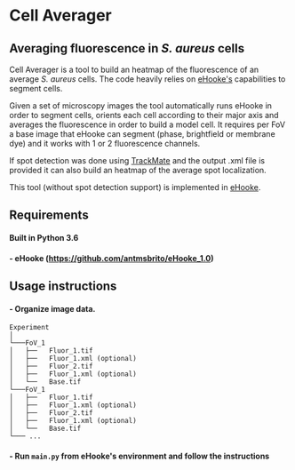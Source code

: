 # Cell Averager
## Averaging fluorescence in _S. aureus_ cells

Cell Averager is a tool to build an heatmap of the fluorescence of an average _S. aureus_ cells. The code heavily relies on [eHooke's][1] capabilities to segment cells.

Given a set of microscopy images the tool automatically runs eHooke in order to segment cells, orients each cell according to their
major axis and averages the fluorescence in order to build a model cell. It requires per FoV a base image that eHooke can segment (phase, brightfield or membrane dye) and it works with 1 or 2 fluorescence channels.

If spot detection was done using [TrackMate][2] and the output .xml file is provided it can
also build an heatmap of the average spot localization.

This tool (without spot detection support) is implemented in [eHooke][1].


## Requirements
####  Built in Python 3.6
#### - eHooke (https://github.com/antmsbrito/eHooke_1.0)

## Usage instructions

#### - Organize image data. 
```
Experiment 
│
└───FoV_1
│   ├──   Fluor_1.tif
│   ├──   Fluor_1.xml (optional)
│   ├──   Fluor_2.tif
│   ├──   Fluor_1.xml (optional)
│   └──   Base.tif
└───FoV_1
│   ├──   Fluor_1.tif
│   ├──   Fluor_1.xml (optional)
│   ├──   Fluor_2.tif
│   ├──   Fluor_1.xml (optional)
│   └──   Base.tif
└─── ...

```
#### - Run `main.py` from eHooke's environment and follow the instructions

[1]: https://github.com/antmsbrito/eHooke_1.0
[2]: doi:10.1038/s41592-022-01507-1